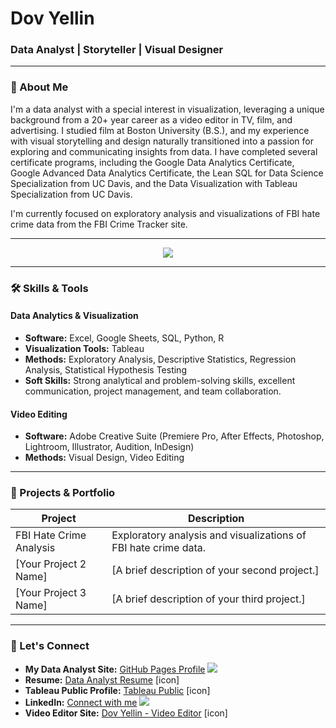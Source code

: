   <h1>Dov Yellin</h1>
  <h3>Data Analyst | Storyteller | Visual Designer</h3>
</div>

---

### 🌟 About Me
I'm a data analyst with a special interest in visualization, leveraging a unique background from a 20+ year career as a video editor in TV, film, and advertising. I studied film at Boston University (B.S.), and my experience with visual storytelling and design naturally transitioned into a passion for exploring and communicating insights from data. I have completed several certificate programs, including the Google Data Analytics Certificate, Google Advanced Data Analytics Certificate, the Lean SQL for Data Science Specialization from UC Davis, and the Data Visualization with Tableau Specialization from UC Davis.

I'm currently focused on exploratory analysis and visualizations of FBI hate crime data from the FBI Crime Tracker site.

---

<p align="center">
  <a href="https://skillicons.dev">
    <img src="https://skillicons.dev/icons?i=pr,ae,ps,ai,postgres,sqlite,py,r" />
  </a>
</p>

---

### 🛠️ Skills & Tools

#### Data Analytics & Visualization
-   **Software:** Excel, Google Sheets, SQL, Python, R
-   **Visualization Tools:** Tableau
-   **Methods:** Exploratory Analysis, Descriptive Statistics, Regression Analysis, Statistical Hypothesis Testing
-   **Soft Skills:** Strong analytical and problem-solving skills, excellent communication, project management, and team collaboration.

#### Video Editing
-   **Software:** Adobe Creative Suite (Premiere Pro, After Effects, Photoshop, Lightroom, Illustrator, Audition, InDesign)
-   **Methods:** Visual Design, Video Editing

---

### 📂 Projects & Portfolio

| Project | Description |
|---|---|
| FBI Hate Crime Analysis | Exploratory analysis and visualizations of FBI hate crime data. |
| [Your Project 2 Name] | [A brief description of your second project.] |
| [Your Project 3 Name] | [A brief description of your third project.] |

---

### 🔗 Let's Connect

-   **My Data Analyst Site:** [GitHub Pages Profile](https://dyellin.github.io/) <img src="https://skillicons.dev/icons?i=github" />
-   **Resume:** [Data Analyst Resume](https://github.com/dyellin/dyellin.github.io/blob/3ded6fd394ae385c491d13fdccf6072fb92098d7/DovYellin_DataAnalyst.pdf) [icon]
-   **Tableau Public Profile:** [Tableau Public](https://public.tableau.com/app/profile/dov.yellin/vizzes) [icon]
-   **LinkedIn:** [Connect with me](https://www.linkedin.com/in/dovyellin/) <img src="https://skillicons.dev/icons?i=linkedin" />
-   **Video Editor Site:** [Dov Yellin - Video Editor](http://www.dovyellin.com/) [icon]
